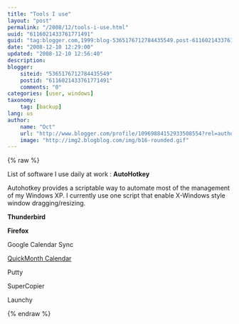 ```yaml
---
title: "Tools I use"
layout: "post"
permalink: "/2008/12/tools-i-use.html"
uuid: "6116021433761771491"
guid: "tag:blogger.com,1999:blog-5365176712784435549.post-6116021433761771491"
date: "2008-12-10 12:29:00"
updated: "2008-12-10 12:56:40"
description: 
blogger:
    siteid: "5365176712784435549"
    postid: "6116021433761771491"
    comments: "0"
categories: [user, windows]
taxonomy:
    tag: [backup]
lang: us
author: 
    name: "Oct"
    url: "http://www.blogger.com/profile/10969884152933508554?rel=author"
    image: "http://img2.blogblog.com/img/b16-rounded.gif"
---
```


{% raw %}
<div class="css-full-post-content js-full-post-content">
<span style="font-size:100%;">List of software I use daily at work :
</span><span style="font-size:100%;">
</span><span style="font-size:100%;"><span style="font-weight: bold;">AutoHotkey</span>

Autohotkey provides a scriptable way to automate most of the management of my Windows XP. I currently use one script that enable X-Windows style window dragging/resizing.

<span style="font-weight: bold;">Thunderbird</span>

<span style="font-weight: bold;">Firefox

Google Calendar Sync

<a href="http://www.codedawn.com/home/quickmonth-calendar/">QuickMonth Calendar</a>

Putty

SuperCopier

Launchy


</span></span>
</div>
{% endraw %}